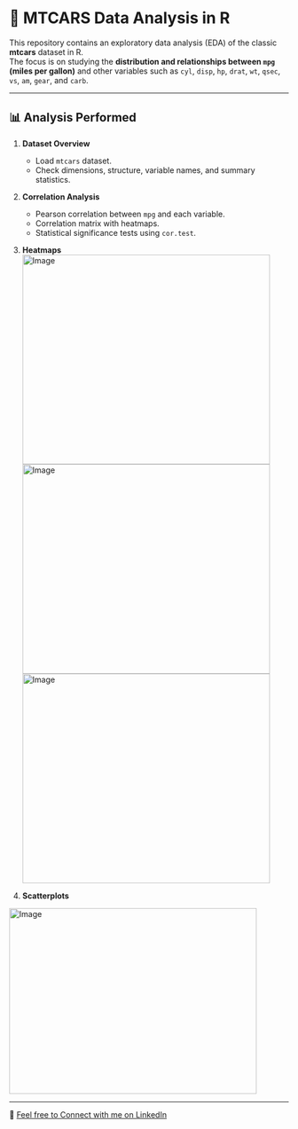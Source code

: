 # 🚗 MTCARS Data Analysis in R

This repository contains an exploratory data analysis (EDA) of the classic **mtcars** dataset in R.  
The focus is on studying the **distribution and relationships between `mpg` (miles per gallon)** and other variables such as `cyl`, `disp`, `hp`, `drat`, `wt`, `qsec`, `vs`, `am`, `gear`, and `carb`.

---

## 📊 Analysis Performed

1. **Dataset Overview**
   - Load `mtcars` dataset.
   - Check dimensions, structure, variable names, and summary statistics.

2. **Correlation Analysis**
   - Pearson correlation between `mpg` and each variable.
   - Correlation matrix with heatmaps.
   - Statistical significance tests using `cor.test`.

3. **Heatmaps**
   <img width="446" height="378" alt="Image" src="https://github.com/user-attachments/assets/3f89f671-687a-4120-95fb-82e592830151" />
   <img width="446" height="378" alt="Image" src="https://github.com/user-attachments/assets/742f9395-36ac-463c-b3ae-dab7ce187227" />
   <img width="446" height="378" alt="Image" src="https://github.com/user-attachments/assets/2f480345-c561-4452-8d1c-f437d079950a" />

4. **Scatterplots**
<img width="446" height="335" alt="Image" src="https://github.com/user-attachments/assets/97434b02-2950-4251-b36a-7626027ae8ef" />
  

---

🔗 [Feel free to Connect with me on LinkedIn]([ww.linkedin.comhttps://w/in/your-linkedin-userenam](https://www.linkedin.com/in/saddam-hossain-27a07933a?utm_source=share&utm_campaign=share_via&utm_content=profile&utm_medium=android_app))
